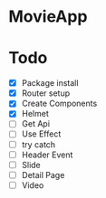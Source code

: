 # MovieApp

# Todo

- [x] Package install
- [x] Router setup
- [x] Create Components
- [x] Helmet
- [ ] Get Api
- [ ] Use Effect
- [ ] try catch
- [ ] Header Event
- [ ] Slide
- [ ] Detail Page
- [ ] Video
